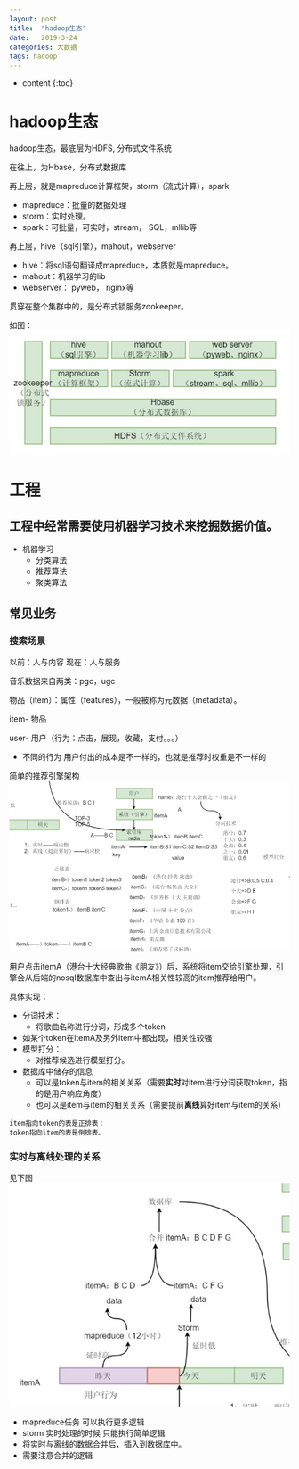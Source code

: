 ```yaml
---
layout: post
title:  "hadoop生态"
date:   2019-3-24
categories: 大数据
tags: hadoop
---
```


* content
{:toc}

# hadoop生态
hadoop生态，最底层为HDFS, 分布式文件系统

在往上，为Hbase，分布式数据库

再上层，就是mapreduce计算框架，storm（流式计算），spark
- mapreduce：批量的数据处理
- storm：实时处理。
- spark：可批量，可实时，stream， SQL，mllib等

再上层，hive（sql引擎），mahout，webserver
- hive：将sql语句翻译成mapreduce，本质就是mapreduce。
- mahout：机器学习的lib
- webserver： pyweb， nginx等

贯穿在整个集群中的，是分布式锁服务zookeeper。

如图：
![](https://github.com/felix0913/felix0913.github.io/blob/master/_pic/hadoop-1.jpg?raw=true)

# 工程
## 工程中经常需要使用机器学习技术来挖掘数据价值。
- 机器学习
    - 分类算法
    - 推荐算法
    - 聚类算法

## 常见业务
### 搜索场景
以前：人与内容
现在：人与服务

音乐数据来自两类：pgc，ugc

物品（item）：属性（features），一般被称为元数据（metadata）。

item- 物品

user- 用户（行为：点击，展现，收藏，支付。。。）
- 不同的行为 用户付出的成本是不一样的，也就是推荐时权重是不一样的

简单的推荐引擎架构
![](https://github.com/felix0913/felix0913.github.io/blob/master/_pic/hadoop-2.jpg?raw=true)

用户点击itemA（港台十大经典歌曲《朋友》）后，系统将item交给引擎处理，引擎会从后端的nosql数据库中查出与itemA相关性较高的item推荐给用户。

具体实现：
- 分词技术：
    - 将歌曲名称进行分词，形成多个token
- 如某个token在itemA及另外item中都出现，相关性较强
- 模型打分：
    - 对推荐候选进行模型打分。
- 数据库中储存的信息
    - 可以是token与item的相关关系（需要**实时**对item进行分词获取token，指的是用户响应角度）
    - 也可以是item与item的相关关系（需要提前**离线**算好item与item的关系）

```
item指向token的表是正排表：
token指向item的表是倒排表。
```


### 实时与离线处理的关系
见下图
![](https://github.com/felix0913/felix0913.github.io/blob/master/_pic/hadoop-3.jpg?raw=true)
- mapreduce任务 可以执行更多逻辑
- storm 实时处理的时候 只能执行简单逻辑
- 将实时与离线的数据合并后，插入到数据库中。
- 需要注意合并的逻辑